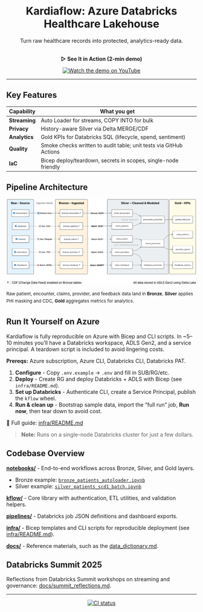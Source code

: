 <h1 align="center">Kardiaflow: Azure Databricks Healthcare Lakehouse</h1>

<p align="center">
  Turn raw healthcare records into protected, analytics-ready data.
  <br/><br/>
</p>

<p align="center"><b>▷ See It in Action (2-min demo)</b></p>

<p align="center">
  <a href="https://youtu.be/YPaAU44Tdvw" target="_blank">
    <img src="https://img.youtube.com/vi/YPaAU44Tdvw/hqdefault.jpg" width="420" alt="Watch the demo on YouTube"/>
  </a>
</p>

---

## Key Features

| Capability | What you get                                             |
|---|----------------------------------------------------------|
| **Streaming** | Auto Loader for streams, COPY INTO for bulk |
| **Privacy**  | History-aware Silver via Delta MERGE/CDF               |
| **Analytics** | Gold KPIs for Databricks SQL (lifecycle, spend, sentiment) |
| **Quality** | Smoke checks written to audit table; unit tests via GitHub Actions |
| **IaC** | Bicep deploy/teardown, secrets in scopes, single-node friendly |



## Pipeline Architecture

![Kardiaflow Architecture](docs/assets/kflow_lineage_3.png)

<sup>Raw patient, encounter, claims, provider, and feedback data land in **Bronze**, **Silver** applies PHI masking and CDC, **Gold** aggregates metrics for analytics.</sup>



## Run It Yourself on Azure

Kardiaflow is fully reproducible on Azure with Bicep and CLI scripts. In ~5–10 minutes you’ll have a Databricks 
workspace, ADLS Gen2, and a service principal. A teardown script is included to avoid lingering costs.

**Prereqs:** Azure subscription, Azure CLI, Databricks CLI, Databricks PAT.

1) **Configure** - Copy `.env.example` → `.env` and fill in SUB/RG/etc.  
2) **Deploy** - Create RG and deploy Databricks + ADLS with Bicep (see `infra/README.md`).  
3) **Set up Databricks** - Authenticate CLI, create a Service Principal, publish the `kflow` wheel.  
4) **Run & clean up** - Bootstrap sample data, import the “full run” job, **Run now**, then tear down to avoid cost.

🔗 Full guide: [infra/README.md](infra/README.md)  
> **Note:** Runs on a single-node Databricks cluster for just a few dollars.



## Codebase Overview

**[notebooks/](notebooks/)** - End-to-end workflows across Bronze, Silver, and Gold layers.

  - Bronze example: [`bronze_patients_autoloader.ipynb`](notebooks/00_bronze/encounters/bronze_patients_autoloader.ipynb)  
  - Silver example: [`silver_patients_scd1_batch.ipynb`](notebooks/01_silver/encounters/silver_patients_scd1_batch.ipynb)

**[kflow/](kflow/)** - Core library with authentication, ETL utilities, and validation helpers.

**[pipelines/](pipelines/)** - Databricks job JSON definitions and dashboard exports.

**[infra/](infra/)** - Bicep templates and CLI scripts for reproducible deployment (see [infra/README.md](infra/README.md)). 

**[docs/](docs/)** - Reference materials, such as the [data_dictionary.md](docs/data_dictionary.md). 



## Databricks Summit 2025

Reflections from Databricks Summit workshops on streaming and governance:  [docs/summit_reflections.md](docs/summit_reflections.md).

---

<p align="center">
  <a href="https://github.com/moveeleven-data/kardiaflow/actions/workflows/ci.yml">
    <img src="https://github.com/moveeleven-data/kardiaflow/actions/workflows/ci.yml/badge.svg" alt="CI status"/>
  </a>
</p>
